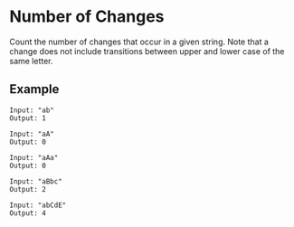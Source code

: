 # Number of Changes

Count the number of changes that occur in a given string. Note that a change does not include transitions between upper and lower case of the same letter.

## Example

```
Input: "ab"
Output: 1

Input: "aA"
Output: 0

Input: "aAa"
Output: 0

Input: "aBbc"
Output: 2

Input: "abCdE"
Output: 4
```
